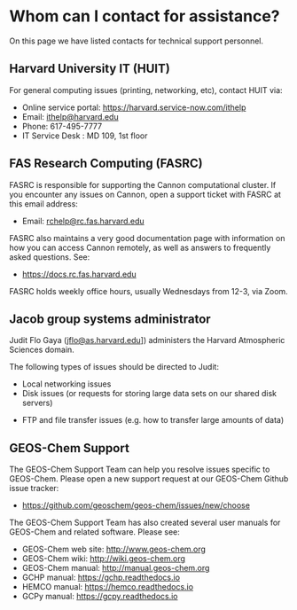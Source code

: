 # Whom can I contact for assistance?

On this page we have listed contacts for technical support personnel.

## Harvard University IT (HUIT)

For general computing issues (printing, networking, etc), contact HUIT via:

  - Online service portal: https://harvard.service-now.com/ithelp
  - Email: ithelp@harvard.edu
  - Phone: 617-495-7777  
  - IT Service Desk : MD 109, 1st floor

## FAS Research Computing (FASRC)

FASRC is responsible for supporting the Cannon computational cluster. If you encounter any issues on Cannon, open a support ticket with FASRC at this email address:
  - Email: rchelp@rc.fas.harvard.edu

FASRC also maintains a very good documentation page with information on how you can access Cannon remotely, as well as answers to frequently asked questions.  See:
  - https://docs.rc.fas.harvard.edu

FASRC holds weekly office hours, usually Wednesdays from 12-3, via Zoom.
  
## Jacob group systems administrator

Judit Flo Gaya (jflo@as.harvard.edu]) administers the Harvard Atmospheric Sciences domain. 

The following types of issues should be directed to Judit:

  - Local networking issues
  - Disk issues (or requests for storing large data sets on our shared disk servers)
  * FTP and file transfer issues (e.g. how to transfer large amounts of data)

## GEOS-Chem Support

The GEOS-Chem Support Team can help you resolve issues specific to GEOS-Chem.  Please open a new support request at our GEOS-Chem Github issue tracker:
  - https://github.com/geoschem/geos-chem/issues/new/choose

The GEOS-Chem Support Team has also created several user manuals for GEOS-Chem and related software.  Please see:
  - GEOS-Chem web site: http://www.geos-chem.org
  - GEOS-Chem wiki: http://wiki.geos-chem.org
  - GEOS-Chem manual: http://manual.geos-chem.org
  - GCHP manual: https://gchp.readthedocs.io
  - HEMCO manual: https://hemco.readthedocs.io
  - GCPy manual: https://gcpy.readthedocs.io












  




